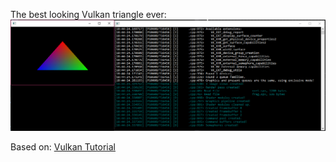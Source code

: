 The best looking Vulkan triangle ever:
![VkTriangle](resources/images/vkTriangle.png "Awsome Vulkan triangle")

Based on:
[Vulkan Tutorial](https://vulkan-tutorial.com/)
